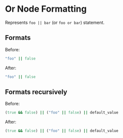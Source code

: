 <!-- BEGIN_AUTOGENERATED -->

# Or Node Formatting

Represents `foo || bar` (or `foo or bar`) statement.

<!-- END_AUTOGENERATED -->

## Formats

Before:

```ruby
"foo" || false
```

After:

```ruby
"foo" || false
```

## Formats recursively

Before:

```ruby
(true && false) || ("foo" || false) || default_value
```

After:

```ruby
(true && false) || ("foo" || false) || default_value
```
